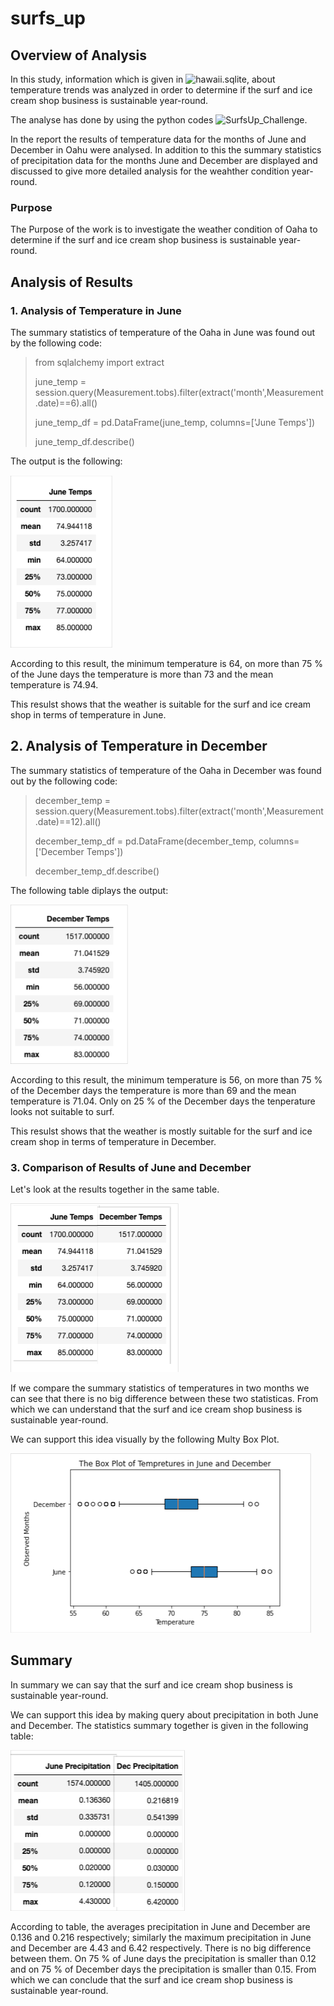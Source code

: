 # surfs_up

## Overview of Analysis
In this study, information which is given in ![hawaii.sqlite](hawaii.sqlite), about temperature trends was analyzed in order to  determine if the surf and ice cream shop business is sustainable year-round.

The analyse has done by using the python codes ![SurfsUp_Challenge](SurfsUp_Challenge.ipynb).

In the report the results of  temperature data for the months of June and December in Oahu were analysed. In addition to this the summary statistics of precipitation data for the months June and December are displayed and discussed to give more detailed analysis for the weahther condition year-round.

### Purpose

The Purpose of the work is to investigate the weather condition of Oaha to determine if the surf and ice cream shop business is sustainable year-round.

## Analysis of Results

### 1. Analysis of Temperature in June

The summary statistics of temperature of the Oaha in June was found out by the following code:

> from sqlalchemy import extract
> 
> june_temp = session.query(Measurement.tobs).filter(extract('month',Measurement.date)==6).all()
>                        
> june_temp_df = pd.DataFrame(june_temp, columns=['June Temps'])
> 
> june_temp_df.describe()

The output is the following:

![](resources/june_temps.png)

According to this result, the minimum temperature is 64, on more than 75 % of the June days the temperature is more than 73 and the mean temperature is 74.94.

This resulst shows that the weather is suitable for the surf and ice cream shop in terms of temperature in June.

## 2. Analysis of Temperature in December

The summary statistics of temperature of the Oaha in December was found out by the following code:

> december_temp = session.query(Measurement.tobs).filter(extract('month',Measurement.date)==12).all() 
> 
> december_temp_df = pd.DataFrame(december_temp, columns=['December Temps'])
> 
>  december_temp_df.describe() 

The following table diplays the output:

![](resources/december_temps.png)

According to this result, the minimum temperature is 56, on more than 75 % of the December days the temperature is more than 69 and the mean temperature is 71.04. Only on 25 % of the December days the tenperature looks not suitable to surf.

This resulst shows that the weather is mostly suitable for the surf and ice cream shop in terms of temperature in December.

### 3. Comparison of Results of June and December

Let's look at the results together in the same table.

![](resources/june_december.png)

If we compare the summary statistics of temperatures in two months we can see that there is no big difference between these two statisticas. From which we can understand that the surf and ice cream shop business is sustainable year-round.

We can support this idea visually by the following  Multy Box Plot.

![](resources/bax_plot_temp.png)

## Summary

In summary we can say that the surf and ice cream shop business is sustainable year-round.

We can support this idea by making query about precipitation in both June and December. The statistics summary together is given in the following table:

![](resources/june_dec_prcp.png)

According to table, the averages precipitation in June and December are 0.136 and 0.216 respectively; similarly the maximum precipitation in June and December are 4.43 and 6.42 respectively. There is no big difference between them. On 75 % of June days the precipitation is smaller than 0.12 and on 75 % of December days the precipitation is smaller than 0.15. From which we can conclude that the surf and ice cream shop business is sustainable year-round.



